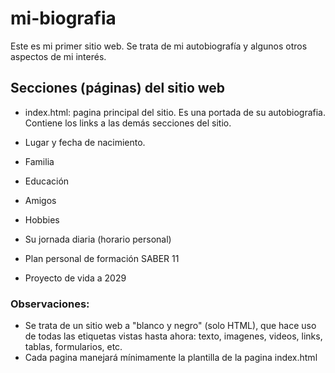 # mi-biografia
Este es mi primer sitio web.  Se trata de mi autobiografía y algunos otros aspectos de mi interés.

## Secciones (páginas) del sitio web

- index.html: pagina principal del sitio. Es una portada de su autobiografia.  Contiene los links a las demás secciones del sitio.

- Lugar y fecha de nacimiento.

- Familia

- Educación

- Amigos

- Hobbies

- Su jornada diaria (horario personal)

- Plan personal de formación SABER 11

- Proyecto de vida a 2029

### Observaciones:
- Se trata de un sitio web a "blanco y negro" (solo HTML), que hace uso de todas las etiquetas vistas hasta ahora: texto, imagenes, videos, links, tablas, formularios, etc.
- Cada pagina manejará mínimamente la plantilla de la pagina index.html
